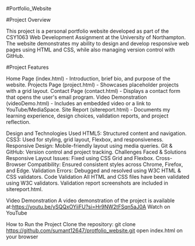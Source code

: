 #Portfolio_Website


#Project Overview

This project is a personal portfolio website developed as part of the CSY1063 Web Development Assignment at the University of Northampton. The website demonstrates my ability to design and develop responsive web pages using HTML and CSS, while also managing version control with GitHub.

#Project Features

Home Page (index.html) - Introduction, brief bio, and purpose of the website.
Projects Page (project.html) - Showcases placeholder projects with a grid layout.
Contact Page (contact.html) - Displays a contact form that opens the user's email program.
Video Demonstration (videoDemo.html) - Includes an embedded video or a link to YouTube/MediaSpace.
Site Report (sitereport.html) - Documents my learning experience, design choices, validation reports, and project reflection.



Design and Technologies Used
HTML5: Structured content and navigation.
CSS3: Used for styling, grid layout, Flexbox, and responsiveness.
Responsive Design: Mobile-friendly layout using media queries.
Git & GitHub: Version control and project tracking.
Challenges Faced & Solutions
Responsive Layout Issues: Fixed using CSS Grid and Flexbox.
Cross-Browser Compatibility: Ensured consistent styles across Chrome, Firefox, and Edge.
Validation Errors: Debugged and resolved using W3C HTML & CSS validators.
Code Validation
All HTML and CSS files have been validated using W3C validators. Validation report screenshots are included in sitereport.html.

Video Demonstration
A video demonstration of the project is available at:https://youtu.be/ySQQxOYiiFU?si=Hr9NW2tFSqn5aJ0A
Watch on YouTube

How to Run the Project
Clone the repository:
git clone https://github.com/sumant12647/protfolio_website.git
open index.html on your browser
